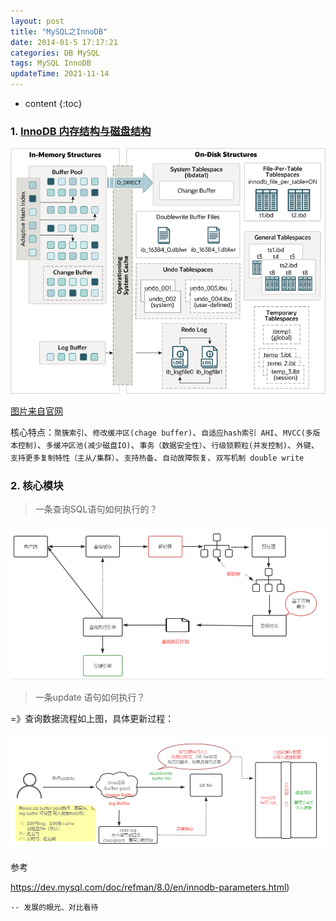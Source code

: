 ```yaml
---
layout: post
title: "MySQL之InnoDB"
date: 2014-01-5 17:17:21
categories: DB MySQL
tags: MySQL InnoDB
updateTime: 2021-11-14
---
```


* content
{:toc}
### 1. [InnoDB 内存结构与磁盘结构](https://dev.mysql.com/doc/refman/8.0/en/innodb-architecture.html)

![2021-09-09_innodb-architecture](\image\db\innodb-architecture.png)

[图片来自官网](https://dev.mysql.com/doc/refman/8.0/en/innodb-architecture.html)

核心特点：`聚簇索引`、`修改缓冲区(chage buffer)`、`自适应hash索引 AHI`、`MVCC(多版本控制)`、`多缓冲区池(减少磁盘IO)`、`事务（数据安全性）`、`行级锁颗粒(并发控制)`、`外键`、`支持更多复制特性（主从/集群）`、`支持热备`、`自动故障恢复`、`双写机制 double write`

### 2. 核心模块

> 一条查询SQL语句如何执行的？

![2021-11-13_MySQL查询执行流程](\image\db\2021-11-13_MySQL查询执行流程.png)

> 一条update 语句如何执行？

=》查询数据流程如上图，具体更新过程：

![2021-11-13_MySQL更新执行流程](\image\db\2021-11-13_MySQL更新执行流程.png)



参考

https://dev.mysql.com/doc/refman/8.0/en/innodb-parameters.html)

```mysql
-- 发展的眼光、对比看待 
```

